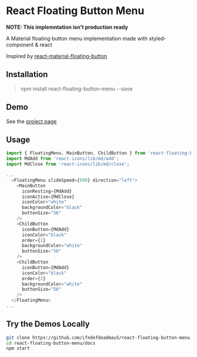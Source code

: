 # React Floating Button Menu
**NOTE: This implemntation isn't production ready**

A Material floating button menu implementation made with styled-component &amp; react

Inspired by [react-material-floating-button](https://github.com/nobitagit/react-material-floating-button)

## Installation

> npm install react-floating-button-menu --save

## Demo

See the [project page](https://ifndefdeadmau5.github.io/react-floating-button-menu/)

## Usage

```javascript
import { FloatingMenu, MainButton, ChildButton } from 'react-floating-button-menu/build';
import MdAdd from 'react-icons/lib/md/add';
import MdClose from 'react-icons/lib/md/close';

...
  <FloatingMenu slideSpeed={500} direction="left">
    <MainButton
      iconResting={MdAdd}
      iconActive={MdClose}
      iconColor="white"
      backgroundColor="black"
      buttonSize="56"
    />
    <ChildButton
      iconButton={MdAdd}
      iconColor="black"
      order={1}
      backgroundColor="white"
      buttonSize="56"
    />
    <ChildButton
      iconButton={MdAdd}
      iconColor="black"
      order={2}
      backgroundColor="white"
      buttonSize="56"
    />
  </FloatingMenu>
...
```

## Try the Demos Locally
```sh
git clone https://github.com/ifndefdeadmau5/react-floating-button-menu.git
cd react-floating-button-menu/docs
npm start
```
